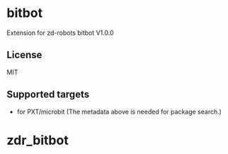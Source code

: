 # bitbot

Extension for zd-robots bitbot V1.0.0

## License

MIT

## Supported targets

* for PXT/microbit
(The metadata above is needed for package search.)
# zdr_bitbot
